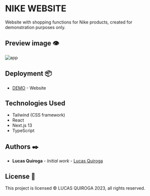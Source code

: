 # NIKE WEBSITE

Website with shopping functions for Nike products, created for demonstration purposes only.

## Preview image 👁

![app](./public/app.jpg)

## Deployment 📦

- [DEMO](https://nike-website-gamma.vercel.app/) - Website

## Technologies Used

- Tailwind (CSS framework)
- React
- Next.js 13
- TypeScript

## Authors ✒️

- **Lucas Quiroga** - _Initial work_ - [Lucas Quiroga](https://github.com/Lucas-Quiroga)

## License 📄

This project is licensed © LUCAS QUIROGA 2023, all rights reserved.
